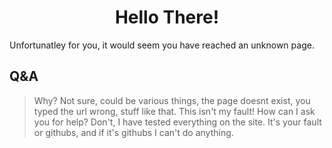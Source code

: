 # <div align="center">Hello There!</div>
Unfortunatley for you, it would seem you have reached an unknown page.

## Q&A
>Why?
Not sure, could be various things, the page doesnt exist, you typed the url wrong, stuff like that.
>This isn't my fault! How can I ask you for help?
Don't, I have tested everything on the site. It's your fault or githubs, and if it's githubs I can't do anything.
